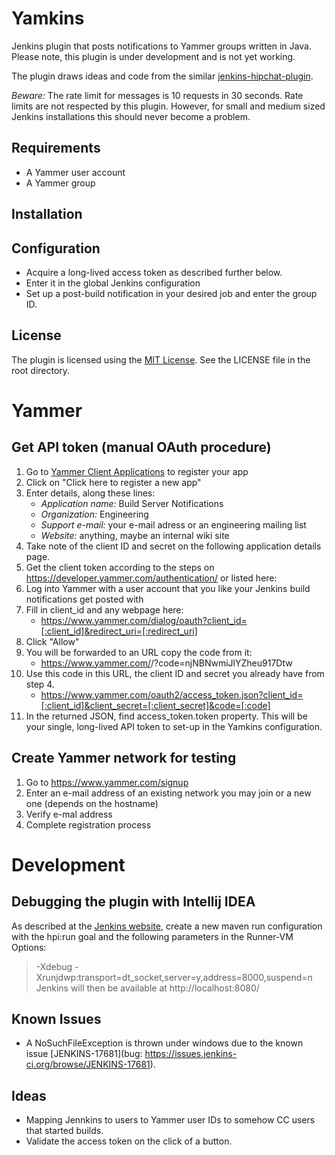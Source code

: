 # Yamkins

Jenkins plugin that posts notifications to Yammer groups written in Java. Please note, this plugin is under development
and is not yet working.

The plugin draws ideas and code from the similar [jenkins-hipchat-plugin](https://github.com/jlewallen/jenkins-hipchat-plugin).

*Beware:* The rate limit for messages is 10 requests in 30 seconds. Rate limits are not respected by this plugin. However, for small and medium sized Jenkins installations this should never become a problem.

## Requirements

* A Yammer user account
* A Yammer group

## Installation



## Configuration

- Acquire a long-lived access token as described further below.
- Enter it in the global Jenkins configuration
- Set up a post-build notification in your desired job and enter the group ID.

## License

The plugin is licensed using the [MIT License](http://opensource.org/licenses/MIT). See the LICENSE file in the root directory.

# Yammer

## Get API token (manual OAuth procedure)

1. Go to [Yammer Client Applications](https://www.yammer.com/client_applications) to register your app
2. Click on "Click here to register a new app"
3. Enter details, along these lines:
	* *Application name:* Build Server Notifications
	* *Organization:* Engineering
	* *Support e-mail:* your e-mail adress or an engineering mailing list
	* *Website:* anything, maybe an internal wiki site
4. Take note of the client ID and secret on the following application details page.
5. Get the client token according to the steps on https://developer.yammer.com/authentication/ or listed here:
6. Log into Yammer with a user account that you like your Jenkins build notifications get posted with
7. Fill in client\_id and any webpage here:
	* https://www.yammer.com/dialog/oauth?client_id=[:client_id]&redirect_uri=[:redirect_uri]
8. Click "Allow"
9. You will be forwarded to an URL copy the code from it:
	* https://www.yammer.com/<URL>/?code=njNBNwmiJlYZheu917Dtw
10. Use this code in this URL, the client ID and secret you already have from step 4.
	* https://www.yammer.com/oauth2/access_token.json?client_id=[:client_id]&client_secret=[:client_secret]&code=[:code]
11. In the returned JSON, find access\_token.token property. This will be your single, long-lived API token to set-up in the Yamkins configuration.

## Create Yammer network for testing

1. Go to https://www.yammer.com/signup
2. Enter an e-mail address of an existing network you may join or a new one (depends on the hostname)
3. Verify e-mal address
4. Complete registration process

# Development

## Debugging the plugin with Intellij IDEA

As described at the [Jenkins website](https://wiki.jenkins-ci.org/display/JENKINS/Plugin+tutorial#Plugintutorial-DebuggingaPlugin), create a new maven run configuration with the
hpi:run goal and the following parameters in the Runner-VM Options:
> -Xdebug -Xrunjdwp:transport=dt_socket,server=y,address=8000,suspend=n
Jenkins will then be available at http://localhost:8080/

## Known Issues

- A NoSuchFileException is thrown under windows due to the known issue [JENKINS-17681](bug: https://issues.jenkins-ci.org/browse/JENKINS-17681).

## Ideas

- Mapping Jennkins to users to Yammer user IDs to somehow CC users that started builds.
- Validate the access token on the click of a button.
